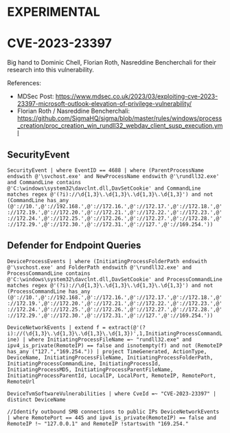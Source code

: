 # EXPERIMENTAL

# CVE-2023-23397

Big hand to Dominic Chell, Florian Roth, Nasreddine Bencherchali for their research into this vulnerability.

References:
- MDSec Post: https://www.mdsec.co.uk/2023/03/exploiting-cve-2023-23397-microsoft-outlook-elevation-of-privilege-vulnerability/
- Florian Roth / Nasreddine Bencherchali: https://github.com/SigmaHQ/sigma/blob/master/rules/windows/process_creation/proc_creation_win_rundll32_webdav_client_susp_execution.yml


## SecurityEvent

`SecurityEvent | where EventID == 4688 | where (ParentProcessName endswith @'\svchost.exe' and NewProcessName endswith @'\rundll32.exe' and CommandLine contains @'C:\windows\system32\davclnt.dll,DavSetCookie' and CommandLine matches regex @'(?i)://\d{1,3}\.\d{1,3}\.\d{1,3}\.\d{1,3}') and not (CommandLine has_any (@'://10.',@'://192.168.',@'://172.16.',@'://172.17.',@'://172.18.',@'://172.19.',@'://172.20.',@'://172.21.',@'://172.22.',@'://172.23.',@'://172.24.',@'://172.25.',@'://172.26.',@'://172.27.',@'://172.28.',@'://172.29.',@'://172.30.',@'://172.31.',@'://127.',@'://169.254.'))`


## Defender for Endpoint Queries

`DeviceProcessEvents | where (InitiatingProcessFolderPath endswith @'\svchost.exe' and FolderPath endswith @'\rundll32.exe' and ProcessCommandLine contains @'C:\windows\system32\davclnt.dll,DavSetCookie' and ProcessCommandLine matches regex @'(?i)://\d{1,3}\.\d{1,3}\.\d{1,3}\.\d{1,3}') and not (ProcessCommandLine has_any (@'://10.',@'://192.168.',@'://172.16.',@'://172.17.',@'://172.18.',@'://172.19.',@'://172.20.',@'://172.21.',@'://172.22.',@'://172.23.',@'://172.24.',@'://172.25.',@'://172.26.',@'://172.27.',@'://172.28.',@'://172.29.',@'://172.30.',@'://172.31.',@'://127.',@'://169.254.'))`

`DeviceNetworkEvents
| extend f = extract(@'(?i)://(\d{1,3}\.\d{1,3}\.\d{1,3}\.\d{1,3})',1,InitiatingProcessCommandLine)
| where InitiatingProcessFileName =~ "rundll32.exe" and ipv4_is_private(RemoteIP) == false and isnotempty(f) and not (RemoteIP has_any ("127.","169.254."))
| project TimeGenerated, ActionType, DeviceName, InitiatingProcessFileName, InitiatingProcessFolderPath, InitiatingProcessCommandLine, InitiatingProcessId, InitiatingProcessMD5, InitiatingProcessParentFileName, InitiatingProcessParentId, LocalIP, LocalPort, RemoteIP, RemotePort, RemoteUrl`

`DeviceTvmSoftwareVulnerabilities
| where CveId =~ "CVE-2023-23397"
| distinct DeviceName`

`//Identify outbound SMB connections to public IPs
DeviceNetworkEvents
| where RemotePort == 445 and ipv4_is_private(RemoteIP) == false and RemoteIP !~ "127.0.0.1" and RemoteIP !startswith "169.254."`
